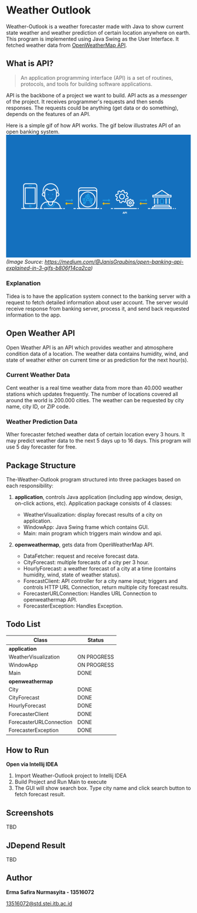 # Weather Outlook
Weather-Outlook is a weather forecaster made with Java to show current state weather and weather prediction of certain location anywhere on earth. This program is implemented using Java Swing as the User Interface. It fetched weather data from [OpenWeatherMap API](https://openweathermap.org/api).

## What is API?

> An application programming interface (API) is a set of routines, protocols, and tools for building software applications.

API is the backbone of a project we want to build. API acts as a *messenger* of the project. It receives programmer's requests and then sends responses. The requests could be anything (get data or do something), depends on the features of an API.

Here is a simple gif of how API works. The gif below illustrates API of an open banking system.
![How API works](/image/api-explanation.gif)
*(Image Source: https://medium.com/@JanisGraubins/open-banking-api-explained-in-3-gifs-b806f14ca2ca)*

### Explanation
Tidea is to have the application system connect to the banking server with a request to fetch detailed information about user account. The server would receive response from banking server, process it, and send back requested information to the app.

## Open Weather API

Open Weather API is an API which provides weather and atmosphere condition data of a location. The weather data contains humidity, wind, and state of weather either on current time or as prediction for the next hour(s).
### Current Weather Data
Cent weather is a real time weather data from more than 40.000 weather stations which updates frequently. The number of locations covered all around the world is 200.000 cities. The weather can be requested by city name, city ID, or ZIP code.
### Weather Prediction Data
Wher forecaster fetched weather data of certain location every 3 hours. It may predict weather data to the next 5 days up to 16 days. This program will use 5 day forecaster for free.

## Package Structure

The-Weather-Outlook program structured into three packages based on each responsibility:
1. **application**, controls Java application (including app window, design, on-click actions, etc). Application package consists of 4 classes:
    - WeatherVisualization: display forecast results of a city on application.
    - WindowApp: Java Swing frame which contains GUI.
    - Main: main program which triggers main window and api.

2. **openweathermap**, gets data from OpenWeatherMap API.
    - DataFetcher: request and receive forecast data. 
    - CityForecast: multiple forecasts of a city per 3 hour.
    - HourlyForecast: a weather forecast of a city at a time (contains humidity, wind, state of weather status).
    - ForecastClient: API controller for a city name input; triggers and controls HTTP URL Connection, return multiple city forecast results.
    - ForecasterURLConnection: Handles URL Connection to openweathermap API.
    - ForecasterException: Handles Exception.


## Todo List

Class | Status
--- | ---
**application** | 
| WeatherVisualization | ON PROGRESS
| WindowApp | ON PROGRESS
| Main | DONE
**openweathermap** | 
| City | DONE
| CityForecast | DONE
| HourlyForecast | DONE
| ForecasterClient | DONE
| ForecasterURLConnection | DONE
| ForecasterException | DONE

## How to Run

**Open via Intellij IDEA**
1. Import Weather-Outlook project to Intellij IDEA
2. Build Project and Run Main to execute
3. The GUI will show search box. Type city name and click search button to fetch forecast result.

## Screenshots

TBD

## JDepend Result

TBD

## Author

**Erma Safira Nurmasyita - 13516072**

13516072@std.stei.itb.ac.id